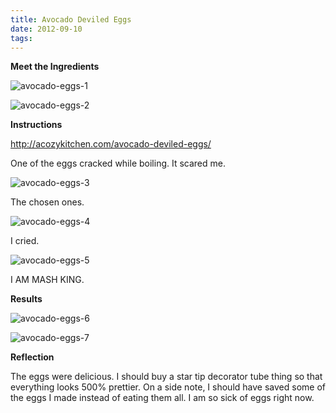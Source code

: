 ```yaml
---
title: Avocado Deviled Eggs
date: 2012-09-10
tags:
---
```


**Meet the Ingredients**

![avocado-eggs-1](blog/avocado-eggs-1.jpg)

![avocado-eggs-2](blog/avocado-eggs-2.jpg)

**Instructions**

<http://acozykitchen.com/avocado-deviled-eggs/>

One of the eggs cracked while boiling. It scared me.

![avocado-eggs-3](blog/avocado-eggs-3.jpg)

The chosen ones.

![avocado-eggs-4](blog/avocado-eggs-4.jpg)

I cried.

![avocado-eggs-5](blog/avocado-eggs-5.jpg)

I AM MASH KING.

**Results**

![avocado-eggs-6](blog/avocado-eggs-6.jpg)

![avocado-eggs-7](blog/avocado-eggs-7.jpg)

**Reflection**

The eggs were delicious. I should buy a star tip decorator tube thing so that everything looks 500% prettier. On a side note, I should have saved some of the eggs I made instead of eating them all. I am so sick of eggs right now.
